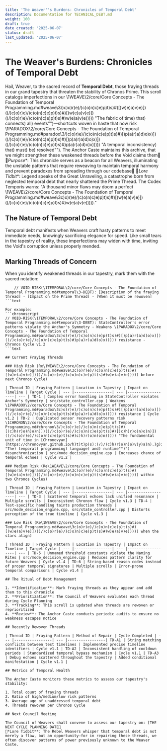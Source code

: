 ```yaml
---
title: 'The Weaver''s Burdens: Chronicles of Temporal Debt'
description: Documentation for TECHNICAL_DEBT.md
weight: 100
draft: true
date_created: '2025-06-07'
status: draft
last_updated: '2025-06-07'
---
```


# The Weaver's Burdens: Chronicles of Temporal Debt

Hail, Weaver, to the sacred record of **Temporal Debt**, those fraying threads in our grand tapestry that threaten the stability of Chronos Prime. This scroll catalogs imperfections in our \1WEAVE\2/core/Core Concepts - The Foundation of Temporal Programming.md#weave\3/)c)o)r)e)/)c)o)n)c)e)p)t)s)#)[)w)e)a)v)e)])()/)c)o)r)e)/)c)o)n)c)e)p)t)s)#)[)w)e)a)v)e)])()/)c)o)r)e)/)c)o)n)c)e)p)t)s)#)w)e)a)v)e))))) "The fabric of time) that) connects) all) events"")—shortcuts woven in haste that now risk \1PARADOX\2/core/Core Concepts - The Foundation of Temporal Programming.md#paradox\3/)c)o)r)e)/)c)o)n)c)e)p)t)s)#)[)p)a)r)a)d)o)x)])()/)c)o)r)e)/)c)o)n)c)e)p)t)s)#)[)p)a)r)a)d)o)x)])()/)c)o)r)e)/)c)o)n)c)e)p)t)s)#)p)a)r)a)d)o)x))))) "A temporal inconsistency) that) must) be) resolved""). The Anchor Caste maintains this archive, that we might strengthen these weakened threads before the Void claims them
*Purpose**: This chronicle serves as a beacon for all Weavers, illuminating the unstable patterns that require reweaving to maintain temporal harmony and prevent paradoxes from spreading through our codebase
*Lore Tidbit**: Legend speaks of the Great Unraveling, a catastrophe born from neglected temporal debt that nearly shattered the Prime Thread. The Codex Temporis warns: "A thousand minor flaws may doom a perfect \1WEAVE\2/core/Core Concepts - The Foundation of Temporal Programming.md#weave\3c)o)r)e)/)c)o)n)c)e)p)t)s)#)[)w)e)a)v)e)])()/)c)o)r)e)/)c)o)n)c)e)p)t)s)#)w)e)a)v)e)))))."

## The Nature of Temporal Debt

Temporal debt manifests when Weavers craft hasty patterns to meet immediate needs, knowingly sacrificing elegance for speed. Like small tears in the tapestry of reality, these imperfections may widen with time, inviting the Void's corruption unless properly mended.

## Marking Threads of Concern

When you identify weakened threads in our tapestry, mark them with the sacred notation:
```chronoscript
    // VOID-RISK(\1TEMPORAL\2/core/Core Concepts - The Foundation of Temporal Programming.md#temporal\3-DEBT): [Description of the fraying thread] - [Impact on the Prime Thread] - [When it must be rewoven]
```text

For example:
```chronoscript
// VOID-RISK(\1TEMPORAL\2/core/Core Concepts - The Foundation of Temporal Programming.md#temporal\3-DEBT): StateController's error patterns violate the Anchor's Symmetry - Weakens \1PARADOX\2/core/Core Concepts - The Foundation of Temporal Programming.md#paradox\3c)o)r)e)/)c)o)n)c)e)p)t)s)#)[)p)a)r)a)d)o)x)])()/)c)o)r)e)/)c)o)n)c)e)p)t)s)#)p)a)r)a)d)o)x))))) resistance - Chronos Cycle v1.2
```text

## Current Fraying Threads

### High Risk (Re\1WEAVE\2/core/Core Concepts - The Foundation of Temporal Programming.md#weave\3c)o)r)e)/)c)o)n)c)e)p)t)s)#)[)w)e)a)v)e)])()/)c)o)r)e)/)c)o)n)c)e)p)t)s)#)w)e)a)v)e))))) before next Chronos Cycle)

| Thread ID | Fraying Pattern | Location in Tapestry | Impact on Timeline | Target Cycle | --- |-----------------| --- |-------------------| --- | TD-1 | Complex error handling in StateController violates Anchor's Symmetry | src/state_controller.cpp | Weakens \1PARADOX\2/core/Core Concepts - The Foundation of Temporal Programming.md#paradox\3c)o)r)e)/)c)o)n)c)e)p)t)s)#)[)p)a)r)a)d)o)x)])()/)c)o)r)e)/)c)o)n)c)e)p)t)s)#)p)a)r)a)d)o)x))))) resistance | Cycle v1.2 | TD-2 | Duplicated sensor recovery patterns risk \1CHRONON\2/core/Core Concepts - The Foundation of Temporal Programming.md#chronon\3/)c)o)r)e)/)c)o)n)c)e)p)t)s)#)[)c)h)r)o)n)o)n)])()/)c)o)r)e)/)c)o)n)c)e)p)t)s)#)[)c)h)r)o)n)o)n)])()/)c)o)r)e)/)c)o)n)c)e)p)t)s)#)c)h)r)o)n)o)n))))) "The fundamental unit of time in [Chronovyan](https://chronovyan.github.io/h)t)t)p)s):)/)/)c)h)r)o)n)o)v)y)a)n).)g)i)t)h)u)b).)i)o)/)h)t)t)p)s):)/)/)c)h)r)o)n)o)v)y)a)n).)g)i)t)h)u)b).)i)o)/)h)t)t)p)s):)/)/)c)h)r)o)n)o)v)y)a)n).)g)i)t)h)u)b).)i)o)/)h)t)t)p)s):)/)/)c)h)r)o)n)o)v)y)a)n).)g)i)t)h)u)b).)i)o)/)h)t)t)p)s):)/)/)c)h)r)o)n)o)v)y)a)n).)g)i)t)h)u)b).)i)o)/)h)t)t)p)s):)/)/)c)h)r)o)n)o)v)y)a)n).)g)i)t)h)u)b).)i)o)/)/) "The) temporal) programming) language) and) runtime"")") desynchronization | src/mode_decision_engine.cpp | Increases chance of temporal echoes | Cycle v1.2 |

### Medium Risk (Re\1WEAVE\2/core/Core Concepts - The Foundation of Temporal Programming.md#weave\3c)o)r)e)/)c)o)n)c)e)p)t)s)#)[)w)e)a)v)e)])()/)c)o)r)e)/)c)o)n)c)e)p)t)s)#)w)e)a)v)e))))) within two Chronos Cycles)

| Thread ID | Fraying Pattern | Location in Tapestry | Impact on Timeline | Target Cycle | --- |-----------------| --- |-------------------| --- | TD-3 | Scattered temporal echoes lack unified resonance | Multiple scrolls | Inconsistent Chronon flow | Cycle v1.3 | TD-4 | Test-specific handling taints production threads | src/mode_decision_engine.cpp, src/state_controller.cpp | Distorts perception of the true timeline | Cycle v1.3 |

### Low Risk (Re\1WEAVE\2/core/Core Concepts - The Foundation of Temporal Programming.md#weave\3c)o)r)e)/)c)o)n)c)e)p)t)s)#)[)w)e)a)v)e)])()/)c)o)r)e)/)c)o)n)c)e)p)t)s)#)w)e)a)v)e))))) when the stars align)

| Thread ID | Fraying Pattern | Location in Tapestry | Impact on Timeline | Target Cycle | --- |-----------------| --- |-------------------| --- | TD-5 | Unnamed threshold constants violate the Naming Rites | src/mode_decision_engine.cpp | Reduces pattern clarity for future Weavers | Cycle v1.4 | TD-6 | String-based reason codes instead of proper temporal signatures | Multiple scrolls | Error-prone temporal comparisons | Cycle v1.4 |

## The Ritual of Debt Management

1. **Identification**: Mark fraying threads as they appear and add them to this chronicle
2. **Prioritization**: The Council of Weavers evaluates each thread during Cycle Planning
3. **Tracking**: This scroll is updated when threads are rewoven or reprioritized
4. **Review**: The Anchor Caste conducts periodic audits to ensure no weakness escapes notice

## Recently Rewoven Threads

| Thread ID | Fraying Pattern | Method of Repair | Cycle Completed | --- |-----------------| --- |-----------------| TD-A1 | String matching conflicts between test timelines | Implemented precise timeline identifiers | Cycle v1.1 | TD-A2 | Inconsistent handling of cooldown periods | Standardized temporal bypass mechanism | Cycle v1.1 | TD-A3 | Debug echoes scattered throughout the tapestry | Added conditional manifestation | Cycle v1.1 |

## Metrics of Temporal Health

The Anchor Caste monitors these metrics to assess our tapestry's stability:

1. Total count of fraying threads
2. Ratio of high/medium/low risk patterns
3. Average age of unaddressed temporal debt
4. Threads rewoven per Chronos Cycle

## Next Council Meeting

The Council of Weavers shall convene to assess our tapestry on: [THE NEXT CYCLE PLANNING DATE
*Lore Tidbit**: The Rebel Weavers whisper that temporal debt is not merely a flaw, but an opportunity—for in repairing these threads, we often discover patterns of power previously unknown to the Weaver Caste.